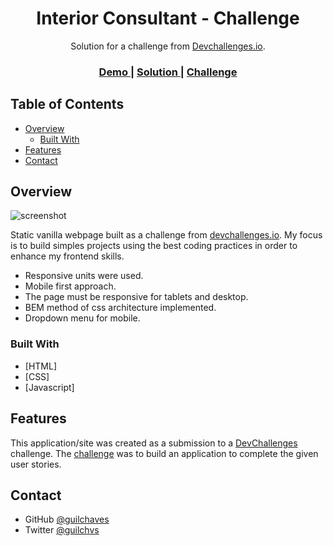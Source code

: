 <!-- Please update value in the {}  -->

<h1 align="center">Interior Consultant - Challenge</h1>

<div align="center">
   Solution for a challenge from  <a href="http://devchallenges.io" target="_blank">Devchallenges.io</a>.
</div>

<div align="center">
  <h3>
    <a href="https://heuristic-heyrovsky-c5d6b2.netlify.app/">
      Demo
    </a>
    <span> | </span>
    <a href="https://devchallenges.io/solutions/W2qILGF2A9c57DM42vpY">
      Solution
    </a>
    <span> | </span>
    <a href="https://devchallenges.io/challenges/Jymh2b2FyebRTUljkNcb">
      Challenge
    </a>
  </h3>
</div>

<!-- TABLE OF CONTENTS -->

## Table of Contents

- [Overview](#overview)
  - [Built With](#built-with)
- [Features](#features)
- [Contact](#contact)

<!-- OVERVIEW -->

## Overview

![screenshot](https://i.ibb.co/WkBhZpL/frame-generic-dark-2.png)


Static vanilla webpage built as a challenge from <a href="https://devchallenges.io/challenges/wBunSb7FPrIepJZAg0sY">devchallenges.io</a>. My focus is to build simples projects using the best coding practices in order to enhance my frontend skills.

- Responsive units were used.
- Mobile first approach.
- The page must be responsive for tablets and desktop.
- BEM method of css architecture implemented.
- Dropdown menu for mobile.

### Built With

<!-- This section should list any major frameworks that you built your project using. Here are a few examples.-->

- [HTML]
- [CSS]
- [Javascript]

## Features

<!-- List the features of your application or follow the template. Don't share the figma file here :) -->

This application/site was created as a submission to a [DevChallenges](https://devchallenges.io/challenges) challenge. The [challenge](https://devchallenges.io/challenges/Jymh2b2FyebRTUljkNcb) was to build an application to complete the given user stories.

## Contact

- GitHub [@guilchaves](https://https://github.com/guilchaves)
- Twitter [@guilchvs](https://twitter.com/guilchvs)
